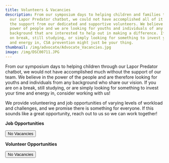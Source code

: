 ```yaml
---
title: Volunteers & Vacancies
description: From our symposium days to helping children and families through
  our Lapor Predator chatbot, we could not have accomplished all of it without
  the support from our dedicated and supportive volunteers. We believe in the
  power of people and we are looking for youths and individuals of any
  background that are interested to help out in making a difference. If you're
  on break, still studying, or simply looking for something to invest your time
  and energy in, CSA prevention might just be your thing.
thumbnail: /img/advocate/Advocate_Vacancies.jpg
image: /img/DSC00711.JPG
---
```

From our symposium days to helping children through our Lapor Predator chatbot, we would not have accomplished much without the support of our team. We believe in the power of the people and are therefore looking for youths and individuals from any background who share our vision. If you are on a break, still studying, or are simply looking for something to invest your time and energy in, consider working with us!

We provide volunteering and job opportunities of varying levels of workload and challenges, and we promise there is something for everyone. If this sounds like a great opportunity, reach out to us so we can work together!

**Job Opportunities**

[<button class='rounded-lg my-4 px-8 text-white bg-mau-primary-700 '> No Vacancies </button>](https://forms.gle/tcZdgCCSHBKsNzys6)

**Volunteer Opportunities**

[<button class='rounded-lg my-4 px-8 text-white bg-mau-primary-700 '> No Vacancies </button>](https://forms.gle/YstxfnGPrZebKeWY7)